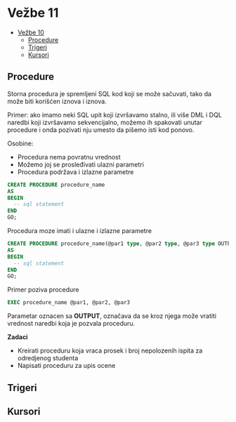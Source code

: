 # Vežbe 11

- [Vežbe 10](#vežbe-11)
  - [Procedure](#procedure)
  - [Trigeri](#trigeri)
  - [Kursori](#kursori)

## Procedure

Storna procedura je spremljeni SQL kod koji se može sačuvati, tako da može biti korišćen iznova i iznova.

Primer: ako imamo neki SQL upit koji izvršavamo stalno, ili više DML i DQL naredbi koji izvršavamo sekvencijalno, možemo ih spakovati unutar procedure i onda pozivati nju umesto da pišemo isti kod ponovo.

Osobine:
- Procedura nema povratnu vrednost
- Možemo joj se prosleđivati ulazni parametri
- Procedura podržava i izlazne parametre

```sql
CREATE PROCEDURE procedure_name
AS
BEGIN
  -- sql statement
END
GO;
```

Procedura moze imati i ulazne i izlazne parametre

```sql
CREATE PROCEDURE procedure_name(@par1 type, @par2 type, @par3 type OUTPUT)
AS
BEGIN
  -- sql statement
END
GO;
```

Primer poziva procedure

```sql
EXEC procedure_name @par1, @par2, @par3
```

Parametar oznacen sa **OUTPUT**, označava da se kroz njega može vratiti vrednost naredbi koja je pozvala proceduru.

**Zadaci**

- Kreirati proceduru koja vraca prosek i broj nepolozenih ispita za odredjenog studenta
- Napisati proceduru za upis ocene

## Trigeri

## Kursori
